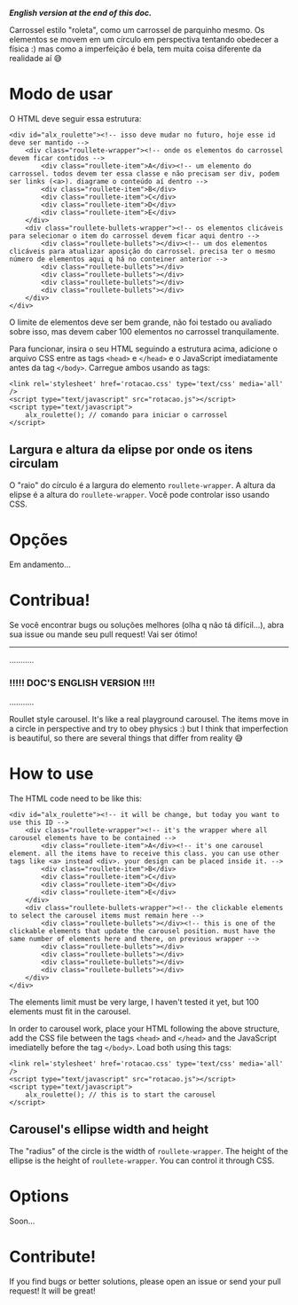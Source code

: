 **_English version at the end of this doc._**

Carrossel estilo "roleta", como um carrossel de parquinho mesmo. Os elementos se movem em um círculo em perspectiva tentando obedecer a física :) mas como a imperfeição é bela, tem muita coisa diferente da realidade aí 😅

# Modo de usar

O HTML deve seguir essa estrutura:

```
<div id="alx_roulette"><!-- isso deve mudar no futuro, hoje esse id deve ser mantido -->
	<div class="roullete-wrapper"><!-- onde os elementos do carrossel devem ficar contidos -->
		<div class="roullete-item">A</div><!-- um elemento do carrossel. todos devem ter essa classe e não precisam ser div, podem ser links (<a>). diagrame o conteúdo aí dentro -->
		<div class="roullete-item">B</div>
		<div class="roullete-item">C</div>
		<div class="roullete-item">D</div>
		<div class="roullete-item">E</div>
	</div>
	<div class="roullete-bullets-wrapper"><!-- os elementos clicáveis para selecionar o item do carrossel devem ficar aqui dentro -->
		<div class="roullete-bullets"></div><!-- um dos elementos clicáveis para atualizar aposição do carrossel. precisa ter o mesmo número de elementos aqui q há no conteiner anterior -->
		<div class="roullete-bullets"></div>
		<div class="roullete-bullets"></div>
		<div class="roullete-bullets"></div>
		<div class="roullete-bullets"></div>
	</div>
</div>
```

O limite de elementos deve ser bem grande, não foi testado ou avaliado sobre isso, mas devem caber 100 elementos no carrossel tranquilamente.

Para funcionar, insira o seu HTML seguindo a estrutura acima, adicione o arquivo CSS entre as tags `<head>` e `</head>` e o JavaScript imediatamente antes da tag `</body>`. Carregue ambos usando as tags:

```
<link rel='stylesheet' href='rotacao.css' type='text/css' media='all' />
<script type="text/javascript" src="rotacao.js"></script>
<script type="text/javascript">
	alx_roulette(); // comando para iniciar o carrossel
</script>
```

## Largura e altura da elipse por onde os itens circulam

O "raio" do círculo é a largura do elemento `roullete-wrapper`. A altura da elipse é a altura do `roullete-wrapper`. Você pode controlar isso usando CSS.

# Opções

Em andamento...

# Contribua!

Se você encontrar bugs ou soluções melhores (olha q não tá difícil...), abra sua issue ou mande seu pull request! Vai ser ótimo!

---


...........
### !!!!! DOC'S ENGLISH VERSION !!!!
...........


Roullet style carousel. It's like a real playground carousel. The items move in a circle in perspective and try to obey physics :) but I think that imperfection is beautiful, so there are several things that differ from reality 😅


# How to use

The HTML code need to be like this:

```
<div id="alx_roulette"><!-- it will be change, but today you want to use this ID -->
	<div class="roullete-wrapper"><!-- it's the wrapper where all carousel elements have to be contained -->
		<div class="roullete-item">A</div><!-- it's one carousel element. all the items have to receive this class. you can use other tags like <a> instead <div>. your design can be placed inside it. -->
		<div class="roullete-item">B</div>
		<div class="roullete-item">C</div>
		<div class="roullete-item">D</div>
		<div class="roullete-item">E</div>
	</div>
	<div class="roullete-bullets-wrapper"><!-- the clickable elements to select the carousel items must remain here -->
		<div class="roullete-bullets"></div><!-- this is one of the clickable elements that update the carousel position. must have the same number of elements here and there, on previous wrapper -->
		<div class="roullete-bullets"></div>
		<div class="roullete-bullets"></div>
		<div class="roullete-bullets"></div>
		<div class="roullete-bullets"></div>
	</div>
</div>
```

The elements limit must be very large, I haven't tested it yet, but 100 elements must fit in the carousel.

In order to carousel work, place your HTML following the above structure, add the CSS file between the tags `<head>` and `</head>` and the JavaScript imediatelly before the tag `</body>`. Load both using this tags:

```
<link rel='stylesheet' href='rotacao.css' type='text/css' media='all' />
<script type="text/javascript" src="rotacao.js"></script>
<script type="text/javascript">
	alx_roulette(); // this is to start the carousel
</script>
```

## Carousel's ellipse width and height

The "radius" of the circle is the width of `roullete-wrapper`. The height of the ellipse is the height of `roullete-wrapper`. You can control it through CSS.

# Options

Soon...

# Contribute!

If you find bugs or better solutions, please open an issue or send your pull request! It will be great!
